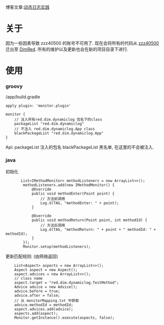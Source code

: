 博客文章:[动态日志实践](http://dim.red/2018/05/03/dylog_exploration/)
# 关于
因为一些因素导致 zzz40500 的账号不可用了. 现在会将所有的代码从 [zzz40500](https://github.com/zzz40500/GsonFormat) 迁出至 [DimRed](https://github.com/DimRed/GsonFormat).  所有的维护以及更新也会在新的项目目录下进行. 
# 使用
### groovy
/app/build.gradle

~~~
apply plugin: 'monitor.plugin'  

monitor {
    // 注入所有red.dim.dynamiclog 包名下的class
    packageList "red.dim.dynamiclog"
    // 不注入 red.dim.dynamiclog.App class
    blackPackageList "red.dim.dynamiclog.App"
}
~~~
Api:
packageList 注入的包名
blackPackageList 黑名单, 在这里的不会被注入.

### java

初始化

~~~
       List<IMethodMonitor> methodListeners = new ArrayList<>();
        methodListeners.add(new IMethodMonitor() {
            @Override
            public void methodEnter(Point point) {
                // 方法前调用
                Log.d(TAG, "methodEnter: " + point);
            }

            @Override
            public void methodReturn(Point point, int methodId) {
                // 方法后调用
                Log.d(TAG, "methodReturn: " + point + " methodId: " + methodId);
            }
        });
        Monitor.setup(methodListeners);
~~~

更新匹配规则: (由网络返回)

~~~
    List<Aspect> aspects = new ArrayList<>();
    Aspect aspect = new Aspect();
    aspect.advices = new ArrayList<>();
    // class name
    aspect.target = "red.dim.dynamiclog.TestMethod";
    Advice advice = new Advice();
    advice.before = true;
    advice.after = false;
    // 从 monitorMapping.txt 中获取
    advice.methodId = methodId;
    aspect.advices.add(advice);
    aspects.add(aspect);
    Monitor.getInstance().execute(aspects, false);
~~~






